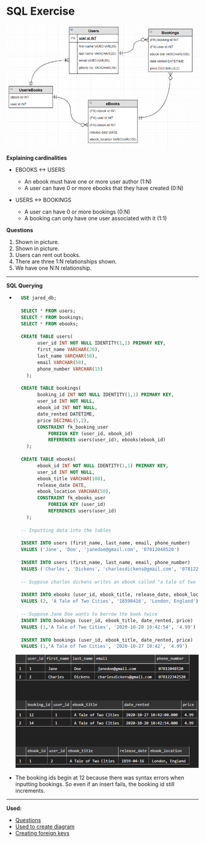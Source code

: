 # SQL Exercise

![](images/ex_erd.png)

**Explaining cardinalities**
- EBOOKS <-> USERS
    - An ebook must have one or more user author (1:N)
    - A user can have 0 or more ebooks that they have created (0:N)

- USERS <-> BOOKINGS
    - A user can have 0 or more bookings (0:N)
    - A booking can only have one user associated with it (1:1)



**Questions**
1. Shown in picture.
2. Shown in picture.
3. Users can rent out books.
4. There are three 1:N relationships shown.
5. We have one N:N relationship.

---
**SQL Querying**
- ```sql
    USE jared_db;

    SELECT * FROM users;
    SELECT * FROM bookings;
    SELECT * FROM ebooks;

    CREATE TABLE users(
          user_id INT NOT NULL IDENTITY(1,1) PRIMARY KEY,
          first_name VARCHAR(20),
          last_name VARCHAR(50),
          email VARCHAR(50),
          phone_number VARCHAR(15)
      );
    
    CREATE TABLE bookings(
          booking_id INT NOT NULL IDENTITY(1,1) PRIMARY KEY,
          user_id INT NOT NULL,
          ebook_id INT NOT NULL,
          date_rented DATETIME,
          price DECIMAL(5,2),
          CONSTRAINT fk_booking_user
              FOREIGN KEY (user_id, ebook_id)
              REFERENCES users(user_id), ebooks(ebook_id)
      );

    CREATE TABLE ebooks(
          ebook_id INT NOT NULL IDENTITY(1,1) PRIMARY KEY,
          user_id INT NOT NULL,
          ebook_title VARCHAR(100),
          release_date DATE,
          ebook_location VARCHAR(50),
          CONSTRAINT fk_ebooks_user
              FOREIGN KEY (user_id)
              REFERENCES users(user_id)
      );

    -- Inputting data into the tables

    INSERT INTO users (first_name, last_name, email, phone_number)
    VALUES ('Jane', 'Doe', 'janedoe@gmail.com', '07812048520')

    INSERT INTO users (first_name, last_name, email, phone_number)
    VALUES ('Charles', 'Dickens', 'charlesdickens@gmail.com', '078122342520')

    -- Suppose charles dickens writes an ebook called "a tale of two cities"

    INSERT INTO ebooks (user_id, ebook_title, release_date, ebook_location)
    VALUES (2, 'A Tale of Two Cities', '18590416', 'London, England')

    -- Suppose Jane Doe wants to borrow the book twice
    INSERT INTO bookings (user_id, ebook_title, date_rented, price)
    VALUES (1,'A Tale of Two Cities', '2020-10-20 10:42:54', '4.99') 

    INSERT INTO bookings (user_id, ebook_title, date_rented, price)
    VALUES (1,'A Tale of Two Cities', '2020-10-27 10:42', '4.99')
    ```


    
    ![](images/db1.png)


- The booking ids begin at 12 because there was syntax errors when inputting bookings. So even if an insert fails, the booking id still increments.

---
**Used:**
- [Questions](https://github.com/Filipe-p/sql/blob/master/README.md)
- [Used to create diagram](https://www.diagrameditor.com/)
- [Creating foreign keys](https://www.techonthenet.com/sql_server/foreign_keys/foreign_keys.php)